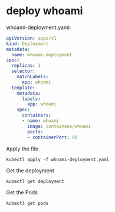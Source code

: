 # deploy whoami 
whoami-deployment.yaml:
```yaml
apiVersion: apps/v1
kind: Deployment
metadata:
  name: whoami-deployment
spec:
  replicas: 1
  selector:
    matchLabels:
      app: whoami
  template:
    metadata:
      labels:
        app: whoami
    spec:
      containers:
      - name: whoami
        image: containous/whoami
        ports:
        - containerPort: 80
```
Apply the file
```console
kubectl apply -f whoami-deployment.yaml
```
Get the deployment
```console
kubectl get deployment
```
Get the Pods
```console
kubectl get pods
```
